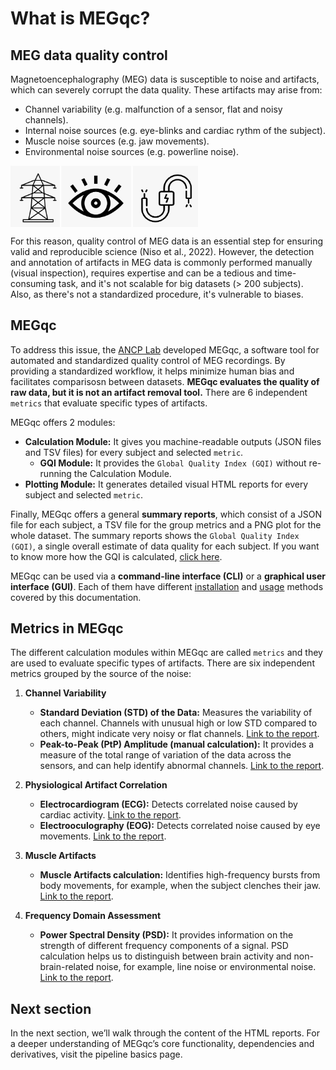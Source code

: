 # What is MEGqc?

## MEG data quality control
Magnetoencephalography (MEG) data is susceptible to  noise and artifacts, which can severely corrupt the data quality. These artifacts may arise from:
- Channel variability (e.g. malfunction of a sensor, flat and noisy channels).
- Internal noise sources (e.g. eye-blinks and cardiac rythm of the subject).
- Muscle noise sources (e.g. jaw movements).
- Environmental noise sources (e.g. powerline noise).

<img src="../static/sources.png" alt="noise-source" width="300px" align="center">

For this reason, quality control of MEG data is an essential step for ensuring valid and reproducible science (Niso et al., 2022). However, the detection and annotation of artifacts in MEG data is commonly performed manually (visual inspection), requires expertise and can be a tedious and time-consuming task, and it's not scalable for big datasets (> 200 subjects). Also, as there's not a standardized procedure, it's vulnerable to biases. 

## MEGqc
To address this issue, the [ANCP Lab](https://uol.de/en/applied-neurocognitive-psychology) developed MEGqc, a software tool for automated and standardized quality control of MEG recordings. By providing a standardized workflow, it helps minimize human bias and facilitates comparisosn between datasets. **MEGqc evaluates the quality of raw data, but it is not an artifact removal tool.** There are 6 independent `metrics` that evaluate specific types of artifacts.

MEGqc offers 2 modules:
- **Calculation Module:** It gives you machine-readable outputs (JSON files and TSV files) for every subject and selected `metric`.
   - **GQI Module:** It provides the `Global Quality Index (GQI)` without re-running the Calculation Module. 
- **Plotting Module:** It generates detailed visual HTML reports for every subject and selected `metric`.

Finally, MEGqc offers a general **summary reports**, which consist of a JSON file for each subject, a TSV file for the group metrics and a PNG plot for the whole dataset. The summary reports shows the `Global Quality Index (GQI)`, a single overall estimate of data quality for each subject. If you want to know more how the GQI is calculated, [click here](./gqi).

MEGqc can be used via a **command-line interface (CLI)** or a **graphical user interface (GUI)**. Each of them have different [installation](./installation) and [usage](./tutorial) methods covered by this documentation.

## Metrics in MEGqc
The different calculation modules within MEGqc are called `metrics` and they are used to evaluate specific types of artifacts. There are six independent metrics grouped by the source of the noise:

1. **Channel Variability**
   
   - **Standard Deviation (STD) of the Data:** Measures the variability of each channel. Channels with unusual high or low STD compared to others, might indicate very noisy or flat channels. [Link to the report](../report/std.md).
   - **Peak-to-Peak (PtP) Amplitude (manual calculation):** It provides a measure of the total range of variation of the data across the sensors, and can help identify abnormal channels. [Link to the report](../report/ptp.md).


2. **Physiological Artifact Correlation**
   
   - **Electrocardiogram (ECG):** Detects correlated noise caused by cardiac activity. [Link to the report](../report/ecg.md).
   - **Electrooculography (EOG):** Detects correlated noise caused by eye movements. [Link to the report](../report/eog.md).

3. **Muscle Artifacts**
   
   - **Muscle Artifacts calculation:** Identifies high-frequency bursts from body movements, for example, when the subject clenches their jaw. [Link to the report](../report/muscle.md).

4. **Frequency Domain Assessment**
   
   - **Power Spectral Density (PSD):** It provides information on the strength of different frequency components of a signal. PSD calculation helps us to distinguish between brain activity and non-brain-related noise, for example, line noise or environmental noise. [Link to the report](../report/psd.md).
 
<!--

```{admonition} There are 2 other metrics within MEGqc
:class: dropdown

* **Peak-to-Peak automatic calculation:** This module, which relies on MNE library functions, is not used in the final version of the pipeline. Instead, the "manual calculation" is recommended.
* **Head movement calculation:** This module estimates subject's head movements. These movements may appear as sudden shifts or jumps in the MEG data, causing distortions in the spatial distribution of the recorded magnetic fields. The effects of head movements can vary depending on the strength and direction. This module is implemented but requires a substantial amount of information to perform the calculation.

``` 

-->

## Next section
In the next section, we’ll walk through the content of the HTML reports. For a deeper understanding of MEGqc’s core functionality, dependencies and derivatives, visit the pipeline basics page.

<!--
In the next section, you'll learn more about the Global Quality Index (GQI), how it is calculated and how to interprate the outcome.
-->


        
